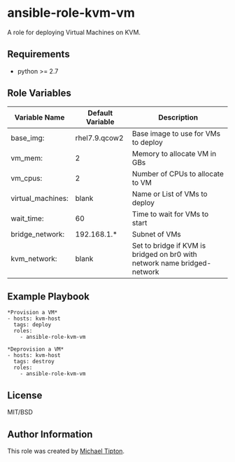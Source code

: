 ansible-role-kvm-vm
=========

A role for deploying Virtual Machines on KVM.

Requirements
------------

* python >= 2.7


Role Variables
--------------

   | Variable Name | Default Variable | Description |
   |---------------|------------------|-------------|
   | base_img: | rhel7.9.qcow2 | Base image to use for VMs to deploy |    
   | vm_mem: | 2 | Memory to allocate VM in GBs |
   | vm_cpus:| 2 | Number of CPUs to allocate to VM |
   | virtual_machines: | blank | Name or List of VMs to deploy |
   | wait_time: | 60 | Time to wait for VMs to start |
   | bridge_network: | 192.168.1.* | Subnet of VMs |
   | kvm_network: | blank | Set to bridge if KVM is bridged on br0 with network name bridged-network |

Example Playbook
----------------

    *Provision a VM*
    - hosts: kvm-host
      tags: deploy
      roles:
        - ansible-role-kvm-vm

    *Deprovision a VM*
    - hosts: kvm-host
      tags: destroy
      roles:
        - ansible-role-kvm-vm

License
-------

MIT/BSD

Author Information
------------------

This role was created by [Michael Tipton](https://ibeta.org).
